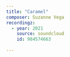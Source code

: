 ```yaml
---
title: "Caramel"
composer: Suzanne Vega
recordingz:
  - year: 2021
    source: soundcloud
    id: 984574663
 
---
```

